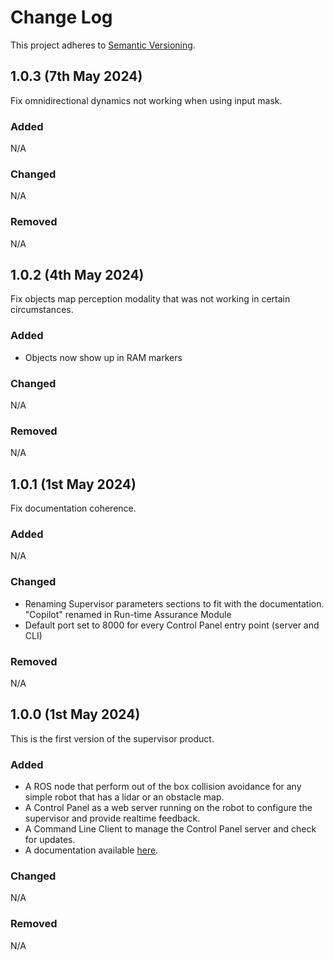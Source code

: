 # Change Log

This project adheres to [Semantic Versioning](https://semver.org/spec/v2.0.0.html).

## 1.0.3 (7th May 2024)

Fix omnidirectional dynamics not working when using input mask.

### Added

N/A

### Changed

N/A

### Removed

N/A

## 1.0.2 (4th May 2024)

Fix objects map perception modality that was not working in certain circumstances.

### Added

- Objects now show up in RAM markers

### Changed

N/A

### Removed

N/A

## 1.0.1 (1st May 2024)

Fix documentation coherence.

### Added

N/A

### Changed

- Renaming Supervisor parameters sections to fit with the documentation. "Copilot" renamed in Run-time Assurance Module
- Default port set to 8000 for every Control Panel entry point (server and CLI)

### Removed

N/A


## 1.0.0 (1st May 2024)

This is the first version of the supervisor product.

### Added

- A ROS node that perform out of the box collision avoidance for any simple robot that has a lidar or an obstacle map.
- A Control Panel as a web server running on the robot to configure the supervisor and provide realtime feedback.
- A Command Line Client to manage the Control Panel server and check for updates.
- A documentation available [here](https://docs.3laws.io/).

### Changed

N/A

### Removed

N/A
